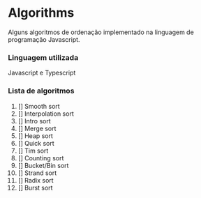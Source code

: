# Algorithms

Alguns algoritmos de ordenação implementado na linguagem de programação Javascript.

### Linguagem utilizada
Javascript e Typescript


### Lista de algoritmos
1. [] Smooth sort
2. [] Interpolation sort
3. [] Intro sort
4. [] Merge sort
5. [] Heap sort
6. [] Quick sort
7. [] Tim sort
8. [] Counting sort
9. [] Bucket/Bin sort
10. [] Strand sort
11. [] Radix sort
12. [] Burst sort
